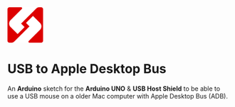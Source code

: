 <img src="https://github.com/Insoft-UK/Insoft-UK/blob/main/assets/logo.svg" width="80" height="80" />

# USB to Apple Desktop Bus
An **Arduino** sketch for the **Arduino UNO** &amp; **USB Host Shield** to be able to use a USB mouse on a older Mac computer with Apple Desktop Bus (ADB).
